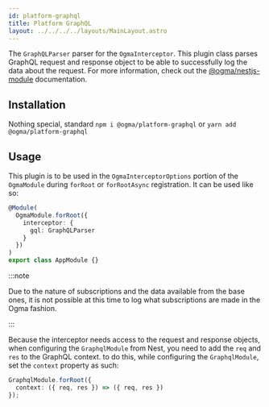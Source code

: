 ```yaml
---
id: platform-graphql
title: Platform GraphQL
layout: ../../../../layouts/MainLayout.astro
---
```


The `GraphQLParser` parser for the `OgmaInterceptor`. This plugin class parses GraphQL request and response object to be able to successfully log the data about the request. For more information, check out the [@ogma/nestjs-module](../module) documentation.

## Installation

Nothing special, standard `npm i @ogma/platform-graphql` or `yarn add @ogma/platform-graphql`

## Usage

This plugin is to be used in the `OgmaInterceptorOptions` portion of the `OgmaModule` during `forRoot` or `forRootAsync` registration. It can be used like so:

```ts
@Module(
  OgmaModule.forRoot({
    interceptor: {
      gql: GraphQLParser
    }
  })
)
export class AppModule {}
```

:::note

Due to the nature of subscriptions and the data available from the base ones, it is not possible at this time to log what subscriptions are made in the Ogma fashion.

:::

Because the interceptor needs access to the request and response objects, when configuring the `GraphqlModule` from Nest, you need to add the `req` and `res` to the GraphQL context. to do this, while configuring the `GraphqlModule`, set the `context` property as such:

```ts
GraphqlModule.forRoot({
  context: ({ req, res }) => ({ req, res })
});
```
